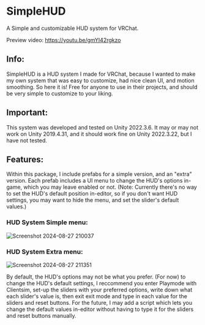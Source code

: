 # SimpleHUD
A Simple and customizable HUD system for VRChat.

Preview video: https://youtu.be/gmYI42rgkzo

## Info:
SimpleHUD is a HUD system I made for VRChat, because I wanted to make my own system that was easy to customize, had nice clean UI, and motion smoothing. So here it is! Free for anyone to use in their projects, and should be very simple to customize to your liking.

## Important:
This system was developed and tested on Unity 2022.3.6. It may or may not work on Unity 2019.4.31, and it should work fine on Unity 2022.3.22, but I have not tested.

## Features:
Within this package, I include prefabs for a simple version, and an "extra" version. Each prefab includes a UI menu to change the HUD's options in-game, which you may leave enabled or not. (Note: Currently there's no way to set the HUD's default position in-editor, so if you don't want HUD settings, you may want to hide the menu, and set the slider's default values.)

### HUD System Simple menu:
![Screenshot 2024-08-27 210037](https://github.com/user-attachments/assets/08740e27-6d7a-4321-80c0-da12624d427a)

### HUD System Extra menu:
![Screenshot 2024-08-27 211351](https://github.com/user-attachments/assets/74daf605-183b-43d2-a8e9-7a3875c218d1)

By default, the HUD's options may not be what you prefer. (For now) to change the HUD's default settings, I reccommend you enter Playmode with Clientsim, set-up the sliders with your preferred options, write down what each slider's value is, then exit exit mode and type in each value for the sliders and reset buttons. For the future, I may add a script which lets you change the default values in-editor without having to type it for the sliders and reset buttons manually.
